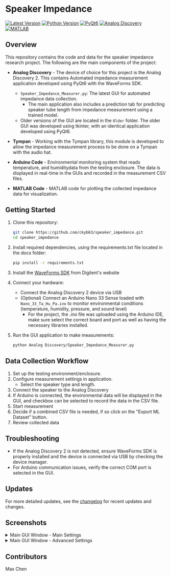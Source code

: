 # Speaker Impedance

[![Latest Version](https://img.shields.io/badge/Latest-v0.13.1-blue.svg)](CHANGELOG.md/#latest)
[![Python Version](https://img.shields.io/badge/Python-3.10.11-blue.svg?logo=python&logoColor=white)](https://www.python.org/downloads/release/python-31011/)
[![PyQt6](https://img.shields.io/badge/PyQt6-6.8.1-blue.svg?logo=qt&logoColor=white)](https://pypi.org/project/PyQt6/)
[![Analog Discovery](https://img.shields.io/badge/Analog%20Discovery-2.0-green.svg?logo=digilent&logoColor=white)](https://digilent.com/reference/test-and-measurement/guides/waveforms-sdk-getting-started?srsltid=AfmBOorRtu33lsD6IVZflrbMJIFuTLurrbm7XozjjqH9yrPqBuhSF0tu)
[![MATLAB](https://img.shields.io/badge/MATLAB-R2024a-green.svg?logo=mathworks&logoColor=white)](https://www.mathworks.com/products/matlab.html)

## Overview

This repository contains the code and data for the speaker impedance research project. The following are the main components of the project:

- **Analog Discovery** - The device of choice for this project is the Analog Discovery 2. This contains Automated impedance measurement application developed using PyQt6 with the WaveForms SDK.
  - `Speaker_Impedance_Measurer.py`: The latest GUI for automated impedance data collection.
    - The main application also includes a prediction tab for predicting speaker tube length from impedance measurement using a trained model.
  - Older versions of the GUI are located in the `Older` folder. The older GUI was developed using tkinter, with an identical application developed using PyQt6.

- **Tympan** - Working with the Tympan library, this module is developed to allow the impedance measurement process to be done on a Tympan with the audio hat.

- **Arduino Code** - Environmental monitoring system that reads temperature, and humiditydata from the testing enclosure. The data is displayed in real-time in the GUIs and recorded in the measurement CSV files.

- **MATLAB Code** - MATLAB code for plotting the collected impedance data for visualization.

## Getting Started

1. Clone this repository:

   ```bash
   git clone https://github.com/ckyb63/speaker_impedance.git
   cd speaker_impedance
   ```

2. Install required dependencies, using the requirements.txt file located in the docs folder:

   ```bash
   pip install -r requirements.txt
   ```

3. Install the [WaveForms SDK](https://digilent.com/reference/software/waveforms/waveforms-sdk/start) from Digilent's website

4. Connect your hardware:
   - Connect the Analog Discovery 2 device via USB
   - (Optional) Connect an Arduino Nano 33 Sense loaded with `Nano_33_Ta_Hu_Pa.ino` to monitor environmental conditions (temperature, humidity, pressure, and sound level)
     - For the project, the .ino file was uploaded using the Arduino IDE, make sure select the correct board and port as well as having the necessary libraries installed.

5. Run the GUI application to make measurements:

   ```bash
   python Analog Discovery/Speaker_Impedance_Measurer.py
   ```

## Data Collection Workflow

1. Set up the testing environment/enclosure.
2. Configure measurement settings in application.
    - Select the speaker type and length.
3. Connect the speaker to the Analog Discovery
4. If Arduino is connected, the environmental data will be displayed in the GUI, and checkbox can be selected to record the data in the CSV file.  
5. Start measurement
6. Decide if a combined CSV file is needed, if so click on the "Export ML Dataset" button.
7. Review collected data

## Troubleshooting

- If the Analog Discovery 2 is not detected, ensure WaveForms SDK is properly installed and the device is connected via USB by checking the device manager.
- For Arduino communication issues, verify the correct COM port is selected in the GUI.

## Updates

For more detailed updates, see the [changelog](CHANGELOG.md) for recent updates and changes.

## Screenshots

<details>
  <summary>Main GUI Window - Main Settings</summary>

  ![Main GUI Window - Main Settings](./Pics/0.10.0_1.png "Main GUI Window - Main Settings")
</details>

<details>
  <summary>Main GUI Window - Advanced Settings</summary>

  ![Main GUI Window - Advanced Settings](./Pics/0.10.0_2.png "Main GUI Window - Advanced Settings")
</details>

## Contributors

Max Chen
